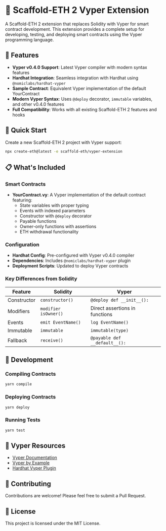 # 🐍 Scaffold-ETH 2 Vyper Extension

A Scaffold-ETH 2 extension that replaces Solidity with Vyper for smart contract development. This extension provides a complete setup for developing, testing, and deploying smart contracts using the Vyper programming language.

## 🌟 Features

- **Vyper v0.4.0 Support**: Latest Vyper compiler with modern syntax features
- **Hardhat Integration**: Seamless integration with Hardhat using `@nomiclabs/hardhat-vyper`
- **Sample Contract**: Equivalent Vyper implementation of the default YourContract
- **Modern Vyper Syntax**: Uses `@deploy` decorator, `immutable` variables, and other v0.4.0 features
- **Full Compatibility**: Works with all existing Scaffold-ETH 2 features and hooks

## 🚀 Quick Start

Create a new Scaffold-ETH 2 project with Vyper support:

```bash
npx create-eth@latest -e scaffold-eth/vyper-extension
```

## 📋 What's Included

### Smart Contracts

- **YourContract.vy**: A Vyper implementation of the default contract featuring:
  - State variables with proper typing
  - Events with indexed parameters
  - Constructor with `@deploy` decorator
  - Payable functions
  - Owner-only functions with assertions
  - ETH withdrawal functionality

### Configuration

- **Hardhat Config**: Pre-configured with Vyper v0.4.0 compiler
- **Dependencies**: Includes `@nomiclabs/hardhat-vyper` plugin
- **Deployment Scripts**: Updated to deploy Vyper contracts

### Key Differences from Solidity

| Feature     | Solidity             | Vyper                          |
| ----------- | -------------------- | ------------------------------ |
| Constructor | `constructor()`      | `@deploy def __init__():`      |
| Modifiers   | `modifier isOwner()` | Direct assertions in functions |
| Events      | `emit EventName()`   | `log EventName()`              |
| Immutable   | `immutable`          | `immutable(type)`              |
| Fallback    | `receive()`          | `@payable def __default__():`  |

## 🔧 Development

### Compiling Contracts

```bash
yarn compile
```

### Deploying Contracts

```bash
yarn deploy
```

### Running Tests

```bash
yarn test
```

## 📖 Vyper Resources

- [Vyper Documentation](https://docs.vyperlang.org/)
- [Vyper by Example](https://vyper-by-example.org/)
- [Hardhat Vyper Plugin](https://hardhat.org/hardhat-runner/plugins/nomiclabs-hardhat-vyper)

## 🤝 Contributing

Contributions are welcome! Please feel free to submit a Pull Request.

## 📄 License

This project is licensed under the MIT License.

